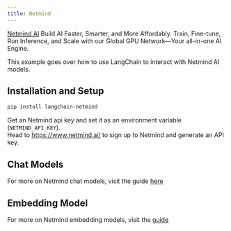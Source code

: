 ```yaml
---
title: Netmind
---
```


[Netmind AI](https://www.netmind.ai/) Build AI Faster, Smarter, and More Affordably.
Train, Fine-tune, Run Inference, and Scale with our Global GPU Network—Your all-in-one AI Engine.

This example goes over how to use LangChain to interact with Netmind AI models.

## Installation and Setup

```bash
pip install langchain-netmind
```

Get an Netmind api key and set it as an environment variable (`NETMIND_API_KEY`).  
Head to <https://www.netmind.ai/> to sign up to Netmind and generate an API key.

## Chat Models

For more on Netmind chat models, visit the guide [here](/oss/integrations/chat/netmind)

## Embedding Model

For more on Netmind embedding models, visit the [guide](/oss/integrations/text_embedding/netmind)
